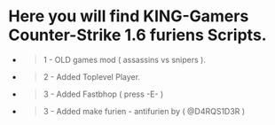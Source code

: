 # Here you will find KING-Gamers Counter-Strike 1.6 furiens Scripts.

* >  1 - OLD games mod ( assassins vs snipers ).
* >  2 - Added Toplevel Player.
* >  3 - Added Fastbhop ( press -E- )
* >  3 - Added make furien - antifurien by ( @D4RQS1D3R )
